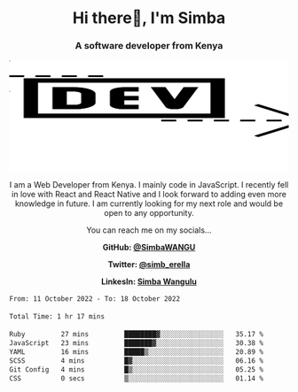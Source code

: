 
<h1 align="center"> Hi there👋, I'm Simba</h1>
<h3 align="center">A software developer from Kenya</h3>

<img src="/arrow-svgrepo-com.svg" margin="auto" width="100%" height="200px">


<p align="center">I am a Web Developer from Kenya. I mainly code in JavaScript. I recently fell in love with React and React Native and I look forward to adding even more knowledge in future. I am currently looking for my next role and would be open to any opportunity.</p>

<p align="center">You can reach me on my socials... </p>

<div align="center">

__<p>  GitHub: [@SimbaWANGU](https://github.com/SimbaWANGU)__  </p>
__<p> Twitter: [@simb_erella](https://twitter.com/simb_erella)__ </p>
__<p> LinkesIn: [Simba Wangulu](https://www.linkedin.com/in/simba-wangulu/)__ </p>

</div>

<!--START_SECTION:waka-->

```text
From: 11 October 2022 - To: 18 October 2022

Total Time: 1 hr 17 mins

Ruby         27 mins         ████████▓░░░░░░░░░░░░░░░░   35.17 %
JavaScript   23 mins         ███████▓░░░░░░░░░░░░░░░░░   30.38 %
YAML         16 mins         █████▒░░░░░░░░░░░░░░░░░░░   20.89 %
SCSS         4 mins          █▓░░░░░░░░░░░░░░░░░░░░░░░   06.16 %
Git Config   4 mins          █▒░░░░░░░░░░░░░░░░░░░░░░░   05.25 %
CSS          0 secs          ▒░░░░░░░░░░░░░░░░░░░░░░░░   01.14 %
```

<!--END_SECTION:waka-->
